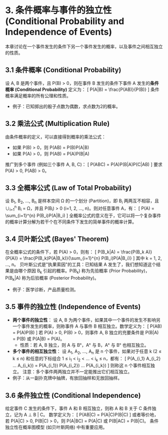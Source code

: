 # 3. 条件概率与事件的独立性 (Conditional Probability and Independence of Events)

本章讨论在一个事件发生的条件下另一个事件发生的概率，以及事件之间相互独立的性质。

## 3.1 条件概率 (Conditional Probability)

设 A, B 是两个事件，且 P(B) > 0，则在事件 B 发生的条件下事件 A 发生的**条件概率 (Conditional Probability)** 定义为：
\[ P(A|B) = \frac{P(AB)}{P(B)} \]
条件概率满足概率的所有公理和性质。
*   例子：已知掷出的骰子点数为偶数，求点数为2的概率。

## 3.2 乘法公式 (Multiplication Rule)

由条件概率的定义，可以直接得到概率的乘法公式：
*   如果 P(B) > 0，则 P(AB) = P(B)P(A|B)
*   如果 P(A) > 0，则 P(AB) = P(A)P(B|A)

推广到多个事件 (例如三个事件 A, B, C)：
\[ P(ABC) = P(A)P(B|A)P(C|AB) \]
要求 P(A) > 0, P(AB) > 0。

## 3.3 全概率公式 (Law of Total Probability)

设 B<sub>1</sub>, B<sub>2</sub>, ..., B<sub>n</sub> 是样本空间 Ω 的一个划分 (Partition)，即 B<sub>i</sub> 两两互不相容，且 ∪<sub>i=1</sub><sup>n</sup> B<sub>i</sub> = Ω，并且 P(B<sub>i</sub>) > 0 (i=1, 2, ..., n)。则对任意事件 A，有：
\[ P(A) = \sum_{i=1}^{n} P(B_i)P(A|B_i) \]
全概率公式的意义在于，它可以将一个复杂事件的概率计算分解为若干个在不同条件下发生的简单事件的概率计算。

## 3.4 贝叶斯公式 (Bayes' Theorem)

在全概率公式的条件下，若 P(A) > 0，则有：
\[ P(B_k|A) = \frac{P(B_k A)}{P(A)} = \frac{P(B_k)P(A|B_k)}{\sum_{i=1}^{n} P(B_i)P(A|B_i)} \]
其中 k = 1, 2, ..., n。
贝叶斯公式是"执果索因"的工具：已知结果 A 发生了，我们想知道这个结果是由哪个原因 B<sub>k</sub> 引起的概率。P(B<sub>k</sub>) 称为先验概率 (Prior Probability)，P(B<sub>k</sub>|A) 称为后验概率 (Posterior Probability)。
*   例子：医学诊断，产品质量检测。

## 3.5 事件的独立性 (Independence of Events)

*   **两个事件的独立性**：
    设 A, B 为两个事件，如果其中一个事件的发生不影响另一个事件发生的概率，则称事件 A 与事件 B 相互独立。数学定义为：
    \[ P(AB) = P(A)P(B) \]
    若 P(A) > 0, P(B) > 0，则事件 A, B 独立的充要条件是 P(B|A) = P(B) 或 P(A|B) = P(A)。
    *   性质：若 A, B 独立，则 A 与 Bᶜ，Aᶜ 与 B，Aᶜ 与 Bᶜ 也相互独立。
*   **多个事件的相互独立性**：
    设 A<sub>1</sub>, A<sub>2</sub>, ..., A<sub>n</sub> 是 n 个事件，如果对于任意 k (2 ≤ k ≤ n) 和任意的下标组合 1 ≤ i<sub>1</sub> < i<sub>2</sub> < ... < i<sub>k</sub> ≤ n，都有：
    \[ P(A_{i_1} A_{i_2} ... A_{i_k}) = P(A_{i_1}) P(A_{i_2}) ... P(A_{i_k}) \]
    则称这 n 个事件相互独立。
    注意：多个事件两两独立并不一定能推出它们相互独立。
*   例子：从一副扑克牌中抽牌，有放回抽样和无放回抽样。

## 3.6 条件独立性 (Conditional Independence)

给定事件 C 发生的条件下，事件 A 和 B 相互独立，则称 A 和 B 关于 C 条件独立，记为 A ⊥ B | C。
数学定义为：
\[ P(AB|C) = P(A|C)P(B|C) \]
或者等价地，若 P(A|C) > 0, P(B|C) > 0，则 P(A|BC) = P(A|C) 或 P(B|AC) = P(B|C)。
条件独立性在概率图模型 (如贝叶斯网络) 中有重要应用。 